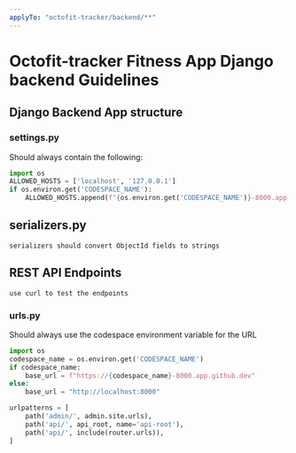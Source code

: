 ```yaml
---
applyTo: "octofit-tracker/backend/**"
---
```

# Octofit-tracker Fitness App Django backend Guidelines

## Django Backend App structure

### settings.py

Should always contain the following:

```python
import os
ALLOWED_HOSTS = ['localhost', '127.0.0.1']
if os.environ.get('CODESPACE_NAME'):
    ALLOWED_HOSTS.append(f"{os.environ.get('CODESPACE_NAME')}-8000.app.github.dev")
```

## serializers.py

```text
serializers should convert ObjectId fields to strings
```

## REST API Endpoints

```text
use curl to test the endpoints
```

### urls.py

Should always use the codespace environment variable for the URL

```python
import os
codespace_name = os.environ.get('CODESPACE_NAME')
if codespace_name:
    base_url = f"https://{codespace_name}-8000.app.github.dev"
else:
    base_url = "http://localhost:8000"

urlpatterns = [
    path('admin/', admin.site.urls),
    path('api/', api_root, name='api-root'),
    path('api/', include(router.urls)),
]
```